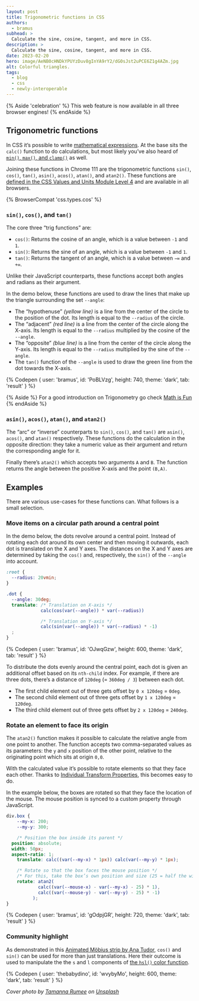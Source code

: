 ```yaml
---
layout: post
title: Trigonometric functions in CSS
authors:
  - bramus
subhead: >
  Calculate the sine, cosine, tangent, and more in CSS.
description: >
  Calculate the sine, cosine, tangent, and more in CSS.
date: 2023-02-20
hero: image/AeNB0cHNDkYPUYzDuv8gInYA9rY2/dG0sJst2uPCE6Z1g4AZm.jpg
alt: Colorful triangles.
tags:
  - blog
  - css
  - newly-interoperable
---
```


{% Aside 'celebration' %}
This web feature is now available in all three browser engines!
{% endAside %}

## Trigonometric functions

In CSS it’s possible to write [mathematical expressions](/learn/css/functions/#mathematical-expressions). At the base sits the `calc()` function to do calculations, but most likely you’ve also heard of [`min()`, `max()`, and `clamp()`](/min-max-clamp/) as well.

Joining these functions in Chrome 111 are the trigonometric functions `sin()`, `cos()`, `tan()`, `asin()`, `acos()`, `atan()`, and `atan2()`. These functions are [defined in the CSS Values and Units Module Level 4](https://www.w3.org/TR/css-values-4/#trig-funcs) and are available in all browsers.

{% BrowserCompat 'css.types.cos' %}

### `sin()`, `cos()`, and `tan()`

The core three “trig functions” are:


- `cos()`: Returns the cosine of an angle, which is a value between `-1` and `1`.
- `sin()`: Returns the sine of an angle, which is a value between `-1` and `1`.
- `tan()`: Returns the tangent of an angle, which is a value between `−∞` and `+∞`.

Unlike their JavaScript counterparts, these functions accept both angles and radians as their argument.

In the demo below, these functions are used to draw the lines that make up the triangle surrounding the set `--angle`:

- The “hypothenuse” _(yellow line)_ is a line from the center of the circle to the position of the dot. Its length is equal to the `--radius` of the circle.
- The “adjacent” _(red line)_ is a line from the center of the circle along the X-axis. Its length is equal to the `--radius` multiplied by the cosine of the `--angle`.
- The “opposite” _(blue line)_ is a line from the center of the circle along the Y-axis. Its length is equal to the `--radius` multiplied by the sine of the `--angle`.
- The `tan()` function of the `--angle` is used to draw the green line from the dot towards the X-axis.

{% Codepen {
  user: 'bramus',
  id: 'PoBLVzg',
  height: 740,
  theme: 'dark',
  tab: 'result'
} %}

{% Aside %}
For a good introduction on Trigonometry go check [Math is Fun](https://www.mathsisfun.com/sine-cosine-tangent.html)
{% endAside %}

### `asin()`, `acos()`, `atan()`, and `atan2()`

The “arc” or “inverse” counterparts to `sin()`, `cos()`, and `tan()` are `asin()`, `acos()`, and `atan()` respectively. These functions do the calculation in the opposite direction: they take a numeric value as their argument and return the corresponding angle for it.

Finally there’s `atan2()` which accepts two arguments `A` and `B`. The function returns the angle between the positive X-axis and the point `(B,A)`.

## Examples

There are various use-cases for these functions can. What follows is a small selection.

### Move items on a circular path around a central point

In the demo below, the dots revolve around a central point. Instead of rotating each dot around its own center and then moving it outwards, each dot is translated on the X and Y axes. The distances on the X and Y axes are determined by taking the `cos()` and, respectively, the `sin()` of the `--angle` into account.

```css
:root {
  --radius: 20vmin;
}

.dot {
  --angle: 30deg;
  translate: /* Translation on X-axis */
             calc(cos(var(--angle)) * var(--radius))

             /* Translation on Y-axis */
             calc(sin(var(--angle)) * var(--radius) * -1)
  ;
}
```

{% Codepen {
  user: 'bramus',
  id: 'OJwqGzw',
  height: 600,
  theme: 'dark',
  tab: 'result'
} %}

To distribute the dots evenly around the central point, each dot is given an additional offset based on its `nth-child` index. For example, if there are three dots, there’s a distance of `120deg` (= `360deg / 3`) between each dot.

- The first child element out of three gets offset by `0 x 120deg` = `0deg`.
- The second child element out of three gets offset by `1 x 120deg` = `120deg`.
- The third child element out of three gets offset by `2 x 120deg` = `240deg`.

### Rotate an element to face its origin

The `atan2()` function makes it possible to calculate the relative angle from one point to another. The function accepts two comma-separated values as its parameters: the `y` and `x` position of the other point, relative to the originating point which sits at origin `0,0`.

With the calculated value it’s possible to rotate elements so that they face each other. Thanks to [Individual Transform Properties](/css-individual-transform-properties/), this becomes easy to do.

In the example below, the boxes are rotated so that they face the location of the mouse. The mouse position is synced to a custom property through JavaScript.

```css
div.box {
	--my-x: 200;
	--my-y: 300;

	/* Position the box inside its parent */
  position: absolute;
  width: 50px;
  aspect-ratio: 1;
	translate: calc((var(--my-x) * 1px)) calc(var(--my-y) * 1px);

	/* Rotate so that the box faces the mouse position */
	/* For this, take the box’s own position and size (25 = half the width) into account */
	rotate: atan2(
            calc((var(--mouse-x) - var(--my-x) - 25) * 1),
            calc((var(--mouse-y) - var(--my-y) - 25) * -1)
          );
}
```

{% Codepen {
  user: 'bramus',
  id: 'gOdpjGR',
  height: 720,
  theme: 'dark',
  tab: 'result'
} %}

### Community highlight

As demonstrated in this [Animated Möbius strip by Ana Tudor](https://codepen.io/thebabydino/pen/wvybyMo), `cos()` and `sin()` can be used for more than just translations. Here their outcome is used to manipulate the the `s` and `l` components of [the `hsl()` color function](https://developer.chrome.com/articles/high-definition-css-color-guide/#hsl).

{% Codepen {
  user: 'thebabydino',
  id: 'wvybyMo',
  height: 600,
  theme: 'dark',
  tab: 'result'
} %}

_Cover photo by [Tamanna Rumee](https://unsplash.com/@tamanna_rumee) on [Unsplash](https://unsplash.com/photos/7OCUyev2M9E)_
